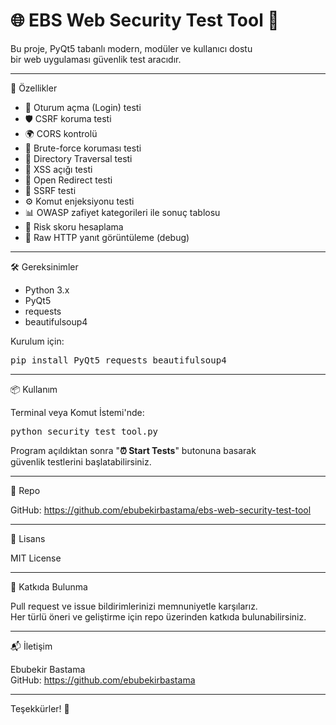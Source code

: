<h1>🌐 EBS Web Security Test Tool 🧠</h1>
  <p>
    Bu proje, PyQt5 tabanlı modern, modüler ve kullanıcı dostu<br />
    bir web uygulaması güvenlik test aracıdır.
  </p>

  <hr />

  <section>
    <div class="section-title">🚀 Özellikler</div>
    <ul>
      <li>🔐 Oturum açma (Login) testi</li>
      <li>🛡️ CSRF koruma testi</li>
      <li>🌍 CORS kontrolü</li>
      <li>💪 Brute-force koruması testi</li>
      <li>📂 Directory Traversal testi</li>
      <li>🧬 XSS açığı testi</li>
      <li>🔄 Open Redirect testi</li>
      <li>🔎 SSRF testi</li>
      <li>⚙️ Komut enjeksiyonu testi</li>
      <li>📊 OWASP zafiyet kategorileri ile sonuç tablosu</li>
      <li>🎯 Risk skoru hesaplama</li>
      <li>📜 Raw HTTP yanıt görüntüleme (debug)</li>
    </ul>
  </section>

  <hr />

  <section>
    <div class="section-title">🛠️ Gereksinimler</div>
    <ul>
      <li>Python 3.x</li>
      <li>PyQt5</li>
      <li>requests</li>
      <li>beautifulsoup4</li>
    </ul>
    <p>Kurulum için:</p>
    <pre>pip install PyQt5 requests beautifulsoup4</pre>
  </section>

  <hr />

  <section>
    <div class="section-title">📦 Kullanım</div>
    <p>Terminal veya Komut İstemi'nde:</p>
    <pre>python security_test_tool.py</pre>
    <p>
      Program açıldıktan sonra "<strong>⏰ Start Tests</strong>" butonuna basarak<br />
      güvenlik testlerini başlatabilirsiniz.
    </p>
  </section>

  <hr />

  <section>
    <div class="section-title">📂 Repo</div>
    <p>
      GitHub: 
      <a href="https://github.com/ebubekirbastama/ebs-web-security-test-tool" target="_blank" rel="noopener noreferrer">
        https://github.com/ebubekirbastama/ebs-web-security-test-tool
      </a>
    </p>
  </section>

  <hr />

  <section>
    <div class="section-title">📄 Lisans</div>
    <p>MIT License</p>
  </section>

  <hr />

  <section>
    <div class="section-title">🤝 Katkıda Bulunma</div>
    <p>
      Pull request ve issue bildirimlerinizi memnuniyetle karşılarız.<br />
      Her türlü öneri ve geliştirme için repo üzerinden katkıda bulunabilirsiniz.
    </p>
  </section>

  <hr />

  <section>
    <div class="section-title">📬 İletişim</div>
    <p>
      Ebubekir Bastama<br />
      GitHub: 
      <a href="https://github.com/ebubekirbastama" target="_blank" rel="noopener noreferrer">
        https://github.com/ebubekirbastama
      </a>
    </p>
  </section>

  <hr />

  <p>Teşekkürler! 🙏</p>
